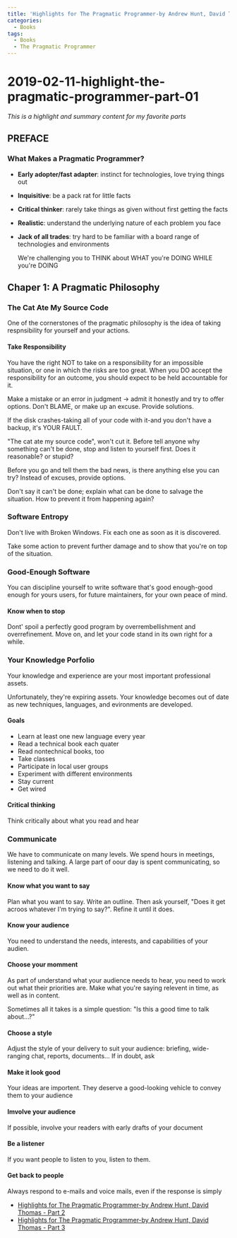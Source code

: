 ```yaml
---
title: 'Highlights for The Pragmatic Programmer-by Andrew Hunt, David Thomas - Part 1'
categories:
  - Books
tags:
  - Books
  - The Pragmatic Programmer
---
```


# 2019-02-11-highlight-the-pragmatic-programmer-part-01

_This is a highlight and summary content for my favorite parts_

## PREFACE

### What Makes a Pragmatic Programmer?

* **Early adopter/fast adapter**: instinct for technologies, love trying things out
* **Inquisitive**: be a pack rat for little facts
* **Critical thinker**: rarely take things as given without first getting the facts
* **Realistic**: understand the underlying nature of each problem you face
* **Jack of all trades**: try hard to be familiar with a board range of technologies and environments

  We're challenging you to THINK about WHAT you're DOING WHILE you're DOING

## Chaper 1: A Pragmatic Philosophy

### The Cat Ate My Source Code

One of the cornerstones of the pragmatic philosophy is the idea of taking respnsibility for yourself and your actions.

#### Take Responsibility

You have the right NOT to take on a responsibility for an impossible situation, or one in which the risks are too great. When you DO accept the responsibility for an outcome, you should expect to be held accountable for it.

Make a mistake or an error in judgment -&gt; admit it honestly and try to offer options. Don't BLAME, or make up an excuse. Provide solutions.

If the disk crashes-taking all of your code with it-and you don't have a backup, it's YOUR FAULT.

"The cat ate my source code", won't cut it. Before tell anyone why something can't be done, stop and listen to yourself first. Does it reasonable? or stupid?

Before you go and tell them the bad news, is there anything else you can try? Instead of excuses, provide options.

Don't say it can't be done; explain what can be done to salvage the situation. How to prevent it from happening again?

### Software Entropy

Don't live with Broken Windows. Fix each one as soon as it is discovered.

Take some action to prevent further damage and to show that you're on top of the situation.

### Good-Enough Software

You can discipline yourself to write software that's good enough-good enough for yours users, for future maintainers, for your own peace of mind.

#### Know when to stop

Dont' spoil a perfectly good program by overrembellishment and overrefinement. Move on, and let your code stand in its own right for a while.

### Your Knowledge Porfolio

Your knowledge and experience are your most important professional assets.

Unfortunately, they're expiring assets. Your knowledge becomes out of date as new techniques, languages, and evironments are developed.

#### Goals

* Learn at least one new language every year
* Read a technical book each quater
* Read nontechnical books, too
* Take classes
* Participate in local user groups
* Experiment with different environments
* Stay current
* Get wired

#### Critical thinking

Think critically about what you read and hear

### Communicate

We have to communicate on many levels. We spend hours in meetings, listening and talking. A large part of oour day is spent communicating, so we need to do it well.

#### Know what you want to say

Plan what you want to say. Write an outline. Then ask yourself, "Does it get acroos whatever I'm trying to say?". Refine it until it does.

#### Know your audience

You need to understand the needs, interests, and capabilities of your audien.

#### Choose your momment

As part of understand what your audience needs to hear, you need to work out what their priorities are. Make what you're saying relevent in time, as well as in content.

Sometimes all it takes is a simple question: "Is this a good time to talk about...?"

#### Choose a style

Adjust the style of your delivery to suit your audience: briefing, wide-ranging chat, reports, documents... If in doubt, ask

#### Make it look good

Your ideas are importent. They deserve a good-looking vehicle to convey them to your audience

#### Imvolve your audience

If possible, involve your readers with early drafts of your document

#### Be a listener

If you want people to listen to you, listen to them.

#### Get back to people

Always respond to e-mails and voice mails, even if the response is simply

* [Highlights for The Pragmatic Programmer-by Andrew Hunt, David Thomas - Part 2](https://tuledev.github.io/books/highlight-the-pragmatic-programmer-part-02/)
* [Highlights for The Pragmatic Programmer-by Andrew Hunt, David Thomas - Part 3](https://tuledev.github.io/books/highlight-the-pragmatic-programmer-part-03/)

